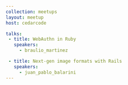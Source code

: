 ```yaml
---
collection: meetups
layout: meetup
host: cedarcode

talks:
 - title: WebAuthn in Ruby
   speakers:
     - braulio_martinez

 - title: Next-gen image formats with Rails
   speakers:
     - juan_pablo_balarini
---
```

